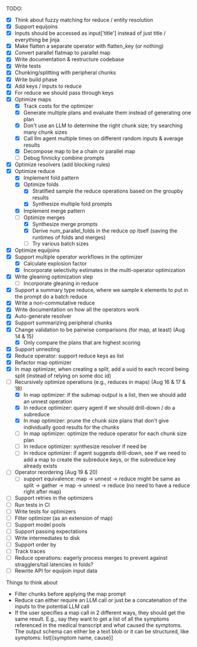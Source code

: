 TODO:

- [x] Think about fuzzy matching for reduce / entity resolution
- [x] Support equijoins
- [x] Inputs should be accessed as input['title'] instead of just title / everything be jinja
- [x] Make flatten a separate operator with flatten_key (or nothing)
- [x] Convert parallel flatmap to parallel map
- [x] Write documentation & restructure codebase
- [x] Write tests
- [x] Chunking/splitting with peripheral chunks
- [x] Write build phase
- [x] Add keys / inputs to reduce
- [x] For reduce we should pass through keys
- [x] Optimize maps
  - [x] Track costs for the optimizer
  - [x] Generate multiple plans and evaluate them instead of generating one plan
  - [x] Don't use an LLM to determine the right chunk size; try searching many chunk sizes
  - [x] Call llm agent multiple times on different random inputs & average results
  - [x] Decompose map to be a chain or parallel map
  - [ ] Debug finnicky combine prompts
- [x] Optimize resolvers (add blocking rules)
- [x] Optimize reduce
  - [x] Implement fold pattern
  - [x] Optimize folds
    - [x] Stratified sample the reduce operations based on the groupby results
    - [x] Synthesize multiple fold prompts
  - [x] Implement merge pattern
  - [ ] Optimize merges
    - [x] Synthesize merge prompts
    - [x] Derive num_parallel_folds in the reduce op itself (saving the runtimes of folds and merges)
    - [ ] Try various batch sizes
- [x] Optimize equijoins
- [x] Support multiple operator workflows in the optimizer
  - [x] Calculate explosion factor
  - [x] Incorporate selectivity estimates in the multi-operator optimization
- [x] Write gleaning optimization step
  - [ ] Incorporate gleaning in reduce
- [x] Support a summary type reduce, where we sample k elements to put in the prompt do a batch reduce
- [x] Write a non-commutative reduce
- [x] Write documentation on how all the operators work
- [x] Auto-generate resolver
- [x] Support summarizing peripheral chunks
- [x] Change validation to be pairwise comparisons (for map, at least) (Aug 14 & 15)
  - [x] Only compare the plans that are highest scoring
- [x] Support unnesting
- [x] Reduce operator: support reduce keys as list
- [x] Refactor map optimizer
- [x] In map optimizer, when creating a split, add a uuid to each record being split (instead of relying on some doc id)
- [ ] Recursively optimize operations (e.g., reduces in maps) (Aug 16 & 17 & 18)
  - [x] In map optimizer: if the submap output is a list, then we should add an unnest operation
  - [x] In reduce optimizer: query agent if we should drill-down / do a subreduce
  - [x] In map optimizer: prune the chunk size plans that don't give individually good results for the chunks
  - [ ] In map optimizer: optimize the reduce operator for each chunk size plan
  - [ ] In reduce optimizer: synthesize resolver if need be
  - [ ] In reduce optimizer: if agent suggests drill-down, see if we need to add a map to create the subreduce keys, or the subreduce key already exists
- [ ] Operator reordering (Aug 19 & 20)
  - [ ] support equivalence: map -> unnest -> reduce might be same as split -> gather -> map -> unnest -> reduce (no need to have a reduce right after map)
- [ ] Support retries in the optimizers
- [ ] Run tests in CI
- [ ] Write tests for optimizers
- [ ] Filter optimizer (as an extension of map)
- [ ] Support model pools
- [ ] Support passing expectations
- [ ] Write intermediates to disk
- [ ] Support order by
- [ ] Track traces
- [ ] Reduce operations: eagerly process merges to prevent against stragglers/tail latencies in folds?
- [ ] Rewrite API for equijoin input data

Things to think about

- Filter chunks before applying the map prompt
- Reduce can either require an LLM call or just be a concatenation of the inputs to the potential LLM call
- If the user specifies a map call in 2 different ways, they should get the same result. E.g., say they want to get a list of all the symptoms referenced in the medical transcript and what caused the symptoms. The output schema can either be a text blob or it can be structured, like symptoms: list[{symptom name, cause}]
